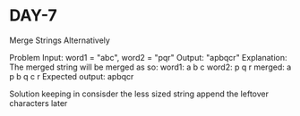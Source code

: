 # DAY-7
Merge Strings Alternatively

Problem 
Input: word1 = "abc", word2 = "pqr"
Output: "apbqcr"
Explanation: The merged string will be merged as so:
word1:  a   b   c
word2:    p   q   r
merged: a p b q c r
Expected output: apbqcr

Solution 
keeping in consisder the less sized string append the leftover characters later
